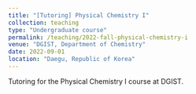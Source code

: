 ```yaml
---
title: "[Tutoring] Physical Chemistry I"
collection: teaching
type: "Undergraduate course"
permalink: /teaching/2022-fall-physical-chemistry-i
venue: "DGIST, Department of Chemistry"
date: 2022-09-01
location: "Daegu, Republic of Korea"
---
```


Tutoring for the Physical Chemistry I course at DGIST.
